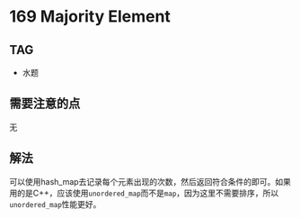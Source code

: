 # 169 Majority Element    

## TAG
* 水题

## 需要注意的点
无

## 解法
可以使用hash_map去记录每个元素出现的次数，然后返回符合条件的即可。如果用的是C++，应该使用`unordered_map`而不是`map`，因为这里不需要排序，所以`unordered_map`性能更好。